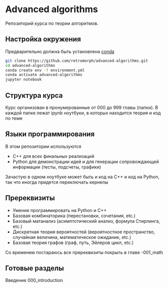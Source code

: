 # Advanced algorithms

Репозиторий курса по теории алгоритмов.

## Настройка окружения

Предварительно должна быть установлена [conda](https://docs.conda.io/projects/conda/en/latest/user-guide/install/index.html)

```sh
git clone https://github.com/retromorph/advanced-algorithms.git
cd advanced-algorithms
conda create env -f environment.yml
conda activate advanced-algorithms
jupyter notebook
```

## Структура курса

Курс организован в пронумерованные от 000 до 999 главы (папки). 
В каждой папке лежат ipynb ноутбуки, в которых находится теория и код по теме

## Языки программирования

В этом репозитории используются
- C++ для всех финальных реализаций
- Python для демонстрации идей и для генерации сопровождающей информации (тесты, подсчеты, графики)

Зачастую в одном ноутбуке может быть и код на C++ и код на Python, так что иногда придется переключать кернелы

## Пререквизиты

- Умение программировать на Python и C++
- Базовая комбинаторика (перестановки, сочетания, etc.)
- Базовый матанализ (асимптотический анализ, формула Стирлинга, etc.)
- Дискретная теория вероятностей (вероятностное пространство, случайная величина, математическое ожидание, etc.)
- Базовая теория графов (граф, путь, Эйлеров цикл, etc.)

Со временем постараюсь все пререквизиты покрыть в главе -001_math

## Готовые разделы

Введение 000_introduction
